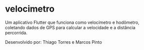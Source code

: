 # velocimetro

Um aplicativo Flutter que funciona como velocímetro e hodômetro, coletando dados de GPS para calcular a velocidade e a distância percorrida.

Desenvolvido por: Thiago Torres e Marcos Pinto
